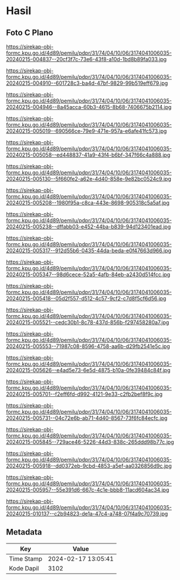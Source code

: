 # Hasil

## Foto C Plano

https://sirekap-obj-formc.kpu.go.id/4d89/pemilu/pdpr/31/74/04/10/06/3174041006035-20240215-004837--20cf3f7c-73e6-43f8-a10d-1bd8b89fa033.jpg

https://sirekap-obj-formc.kpu.go.id/4d89/pemilu/pdpr/31/74/04/10/06/3174041006035-20240215-004910--601728c3-ba4d-47bf-9829-99b519eff679.jpg

https://sirekap-obj-formc.kpu.go.id/4d89/pemilu/pdpr/31/74/04/10/06/3174041006035-20240215-004946--8a45acca-60b3-4615-8b68-7406675b2114.jpg

https://sirekap-obj-formc.kpu.go.id/4d89/pemilu/pdpr/31/74/04/10/06/3174041006035-20240215-005019--690566ce-79e9-471e-957a-e6afe41fc573.jpg

https://sirekap-obj-formc.kpu.go.id/4d89/pemilu/pdpr/31/74/04/10/06/3174041006035-20240215-005058--ed448837-41a9-43f4-b6bf-347f66c4a888.jpg

https://sirekap-obj-formc.kpu.go.id/4d89/pemilu/pdpr/31/74/04/10/06/3174041006035-20240215-005130--5f660fe2-a62e-4d40-858e-9e82bc0524c9.jpg

https://sirekap-obj-formc.kpu.go.id/4d89/pemilu/pdpr/31/74/04/10/06/3174041006035-20240215-005208--1980f95a-c8ca-443e-8698-905318c5a5af.jpg

https://sirekap-obj-formc.kpu.go.id/4d89/pemilu/pdpr/31/74/04/10/06/3174041006035-20240215-005238--dffabb03-e452-44ba-b839-94d123401ead.jpg

https://sirekap-obj-formc.kpu.go.id/4d89/pemilu/pdpr/31/74/04/10/06/3174041006035-20240215-005317--912d55b6-0435-44da-beda-e0f47663d966.jpg

https://sirekap-obj-formc.kpu.go.id/4d89/pemilu/pdpr/31/74/04/10/06/3174041006035-20240215-005347--98d6cece-52a5-4afb-84eb-a2430d514fcc.jpg

https://sirekap-obj-formc.kpu.go.id/4d89/pemilu/pdpr/31/74/04/10/06/3174041006035-20240215-005418--05d2f557-d512-4c57-9cf2-c7d8f5cf6d56.jpg

https://sirekap-obj-formc.kpu.go.id/4d89/pemilu/pdpr/31/74/04/10/06/3174041006035-20240215-005521--cedc30b1-8c78-437d-856b-f297458280a7.jpg

https://sirekap-obj-formc.kpu.go.id/4d89/pemilu/pdpr/31/74/04/10/06/3174041006035-20240215-005553--71987c08-8596-4758-aa6b-d29fb2541e5c.jpg

https://sirekap-obj-formc.kpu.go.id/4d89/pemilu/pdpr/31/74/04/10/06/3174041006035-20240215-005626--e4ad5e73-6e5d-4875-b10a-0fe39484c84f.jpg

https://sirekap-obj-formc.kpu.go.id/4d89/pemilu/pdpr/31/74/04/10/06/3174041006035-20240215-005701--f2eff6fd-d992-4121-9e33-c2fb2bef8f9c.jpg

https://sirekap-obj-formc.kpu.go.id/4d89/pemilu/pdpr/31/74/04/10/06/3174041006035-20240215-005731--04c72e6b-ab71-4d40-8567-73f6fc84ecfc.jpg

https://sirekap-obj-formc.kpu.go.id/4d89/pemilu/pdpr/31/74/04/10/06/3174041006035-20240215-005845--729ace46-5226-44d3-838c-265ddd98b77c.jpg

https://sirekap-obj-formc.kpu.go.id/4d89/pemilu/pdpr/31/74/04/10/06/3174041006035-20240215-005918--dd0372eb-9cbd-4853-a5ef-aa0326856d9c.jpg

https://sirekap-obj-formc.kpu.go.id/4d89/pemilu/pdpr/31/74/04/10/06/3174041006035-20240215-005957--55e391d6-667c-4c1e-bbb8-11acd604ac34.jpg

https://sirekap-obj-formc.kpu.go.id/4d89/pemilu/pdpr/31/74/04/10/06/3174041006035-20240215-010137--c2b94823-de1a-47c4-a748-07f4a9c70739.jpg


## Metadata

| Key        | Value               |
| ---------- | ------------------- |
| Time Stamp | 2024-02-17 13:05:41 |
| Kode Dapil | 3102                |



